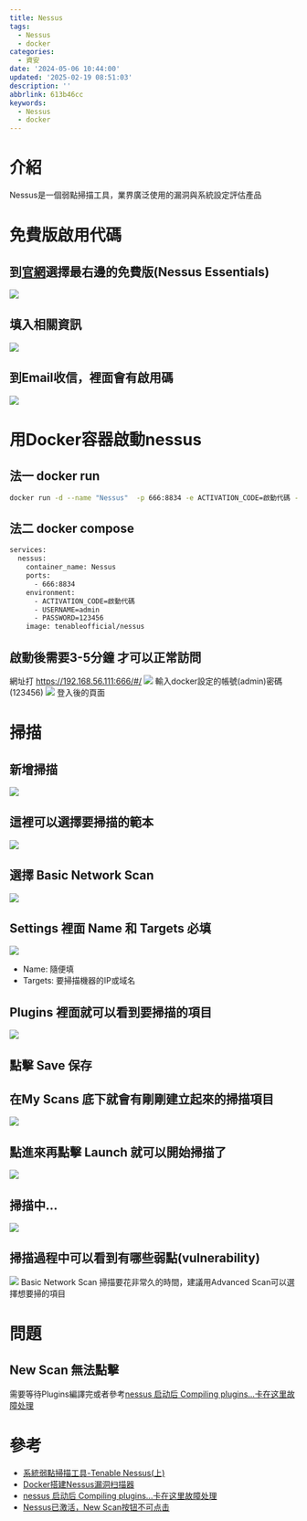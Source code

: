 ```yaml
---
title: Nessus
tags:
  - Nessus
  - docker
categories:
  - 資安
date: '2024-05-06 10:44:00'
updated: '2025-02-19 08:51:03'
description: ''
abbrlink: 613b46cc
keywords:
  - Nessus
  - docker
---
```

# 介紹
Nessus是一個弱點掃描工具，業界廣泛使用的漏洞與系統設定評估產品
# 免費版啟用代碼
## 到[官網](https://zh-tw.tenable.com/products/nessus/activation-code)選擇最右邊的免費版(Nessus Essentials)
![](/images/20240506093731.png)
## 填入相關資訊
![](/images/20240506093802.png)
 <!-- more -->
 ## 到Email收信，裡面會有啟用碼
![](/images/20240506093524.png)
# 用Docker容器啟動nessus

## 法一 docker run
``` bash
docker run -d --name "Nessus"  -p 666:8834 -e ACTIVATION_CODE=啟動代碼 -e USERNAME=admin -e  PASSWORD=123456 tenableofficial/nessus
```

## 法二 docker compose
``` bash
services:
  nessus:
    container_name: Nessus
    ports:
      - 666:8834
    environment:
      - ACTIVATION_CODE=啟動代碼
      - USERNAME=admin
      - PASSWORD=123456
    image: tenableofficial/nessus
```

## 啟動後需要3-5分鐘 才可以正常訪問
網址打 https://192.168.56.111:666/#/
![](/images/20240506131509.png)
輸入docker設定的帳號(admin)密碼(123456)
![](/images/20240506131731.png)
登入後的頁面
# 掃描
## 新增掃描
![](/images/20240506131854.png)
## 這裡可以選擇要掃描的範本
![](/images/20240506131950.png)
## 選擇 Basic Network Scan 
![](/images/20240506132153.png)
## Settings 裡面 Name 和 Targets 必填
![](/images/20240506132304.png)
- Name: 隨便填
- Targets: 要掃描機器的IP或域名
## Plugins 裡面就可以看到要掃描的項目
![](/images/20240506132708.png)
## 點擊 Save 保存

## 在My Scans 底下就會有剛剛建立起來的掃描項目
![](/images/20240506132844.png)
## 點進來再點擊 Launch 就可以開始掃描了
![](/images/20240506132911.png)
## 掃描中...
![](/images/20240506133234.png)
## 掃描過程中可以看到有哪些弱點(vulnerability)
![](/images/20240506133326.png)
Basic Network Scan 掃描要花非常久的時間，建議用Advanced Scan可以選擇想要掃的項目

# 問題
## New Scan 無法點擊
需要等待Plugins編譯完或者參考[nessus 启动后 Compiling plugins...卡在这里故障处理](https://www.cnblogs.com/netsa/p/15597136.html)

# 參考
- [系統弱點掃描工具-Tenable Nessus(上)](https://ithelp.ithome.com.tw/articles/10268209)
- [Docker搭建Nessus漏洞扫描器](https://cloud.tencent.com/developer/article/1927126)
- [nessus 启动后 Compiling plugins...卡在这里故障处理](https://www.cnblogs.com/netsa/p/15597136.html)
- [Nessus已激活，New Scan按钮不可点击](https://blog.csdn.net/SwTesting/article/details/133899949)
